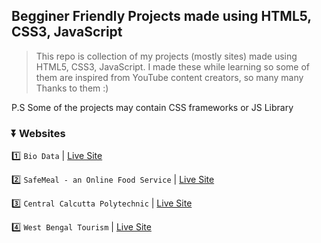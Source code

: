 ## Begginer Friendly Projects made using HTML5, CSS3, JavaScript

> This repo is collection of my projects (mostly sites) made using HTML5, CSS3, JavaScript. I made these while learning so some of them are inspired from YouTube content creators, so many many Thanks to them :) 

P.S Some of the projects may contain CSS frameworks or JS Library 

### ⏬ Websites

1️⃣ ```Bio Data``` | [Live Site](https://thatsuman.github.io/web-dev-projects/Biodata/biodata.html)

2️⃣ ```SafeMeal - an Online Food Service``` | [Live Site](https://thatsuman.github.io/web-dev-projects/SafeMeal/index.html)

3️⃣ ```Central Calcutta Polytechnic``` | [Live Site](https://ccpsite.pages.dev/)

4️⃣ ```West Bengal Tourism``` | [Live Site](https://tourismwb.pages.dev/)
